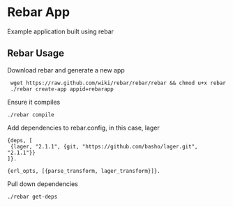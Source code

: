 # Rebar App

Example application built using rebar

Rebar Usage
-----------

Download rebar and generate a new app
```
 wget https://raw.github.com/wiki/rebar/rebar/rebar && chmod u+x rebar
 ./rebar create-app appid=rebarapp
 ```

 Ensure it compiles
 ```
 ./rebar compile
 ```

 Add dependencies to rebar.config, in this case, lager
 ```
 {deps, [
  {lager, "2.1.1", {git, "https://github.com/basho/lager.git", "2.1.1"}}
]}.

{erl_opts, [{parse_transform, lager_transform}]}.
```

Pull down dependencies
```
./rebar get-deps
```